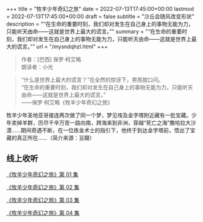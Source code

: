 +++
title = "牧羊少年奇幻之旅"
date = 2022-07-13T17:45:00+00:00
lastmod = 2022-07-13T17:45:00+00:00
draft = false
subtitle = "沙丘会随风改变形状"
description = "“在生命的重要时刻，我们却对发生在自己身上的事物无能为力，只能听天由命——这就是世界上最大的谎言。”"
summary = "“在生命的重要时刻，我们却对发生在自己身上的事物无能为力，只能听天由命——这就是世界上最大的谎言。”"
url = "/mysndqhzl.html"
+++

> 作者：[巴西] 保罗·柯艾略  
> 朗读者：小光

> “什么是世界上最大的谎言？”在全然的惊讶下，男孩脱口问。  
> “在生命的重要时刻，我们却对发生在自己身上的事物无能为力，只能听天由命——这就是世界上最大的谎言。”  
> ——保罗·柯艾略《牧羊少年奇幻之旅》

牧羊少年圣地亚哥接连两次做了同一个梦，梦见埃及金字塔附近藏有一批宝藏。少年卖掉羊群，历尽千辛万苦一路向南，跨海来到非洲，穿越“死亡之海”撒哈拉大沙漠……期间奇遇不断，在一位炼金术士的指引下，他终于到达金字塔前，悟出了宝藏的真正所在……（简介来源：豆瓣）

## 线上收听

[《牧羊少年奇幻之旅》第 01 集](./mysndqhzl-1.html)

[《牧羊少年奇幻之旅》第 02 集](./mysndqhzl-2.html)

[《牧羊少年奇幻之旅》第 03 集](./mysndqhzl-3.html)

[《牧羊少年奇幻之旅》第 04 集](./mysndqhzl-4.html)